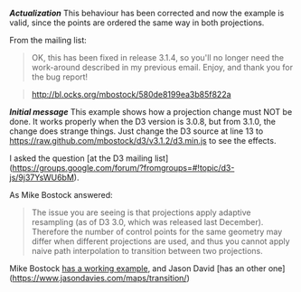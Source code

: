 ***Actualization***
This behaviour has been corrected and now the example is valid, since the points are ordered the same way in both projections.

From the mailing list:
> OK, this has been fixed in release 3.1.4, so you'll no longer need the
work-around described in my previous email. Enjoy, and thank you for
the bug report!

> http://bl.ocks.org/mbostock/580de8199ea3b85f822a


***Initial message***
This example shows how a projection change must NOT be done.
It works properly when the D3 version is 3.0.8, but from 3.1.0, the change does strange things. 
Just change the D3 source at line 13 to https://raw.github.com/mbostock/d3/v3.1.2/d3.min.js to see the effects.

I asked the question [at the D3 mailing list] (https://groups.google.com/forum/?fromgroups=#!topic/d3-js/9j37YsWU6bM).

As Mike Bostock answered:

> The issue you are seeing is that projections apply adaptive resampling (as of D3 3.0, which was released last December). Therefore the number of control points for the same geometry may differ when different projections are used, and thus you cannot apply naive path interpolation to transition between two projections.

Mike Bostock [has a working example](http://bl.ocks.org/mbostock/3711652), and Jason David [has an other one] (https://www.jasondavies.com/maps/transition/)
